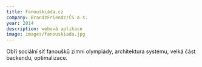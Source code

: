 ```yaml
---
title: Fanouškiáda.cz
company: BrandzFriendz/ČS a.s. 
year: 2014
description: webová aplikace
image: images/fanouskiada.jpg
---
```


Obří sociální síť fanoušků zimní olympiády, architektura systému, velká část backendu, optimalizace.
